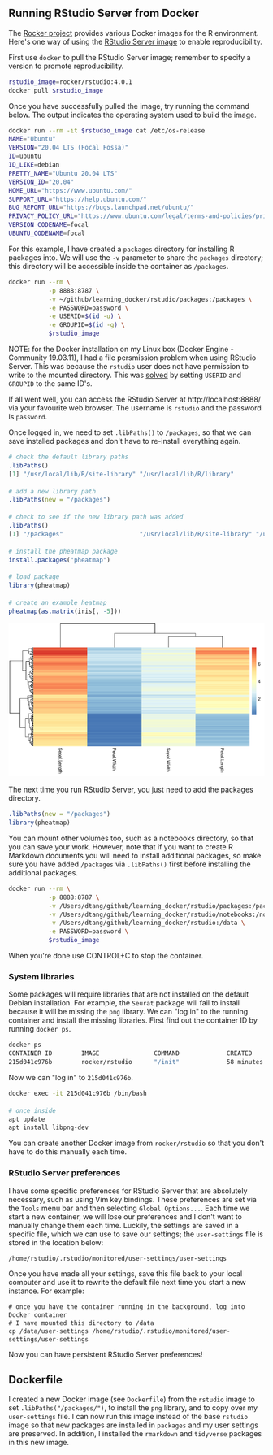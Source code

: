 ## Running RStudio Server from Docker

The [Rocker project](https://www.rocker-project.org/) provides various Docker images for the R environment. Here's one way of using the [RStudio Server image](https://hub.docker.com/r/rocker/rstudio/) to enable reproducibility.

First use `docker` to pull the RStudio Server image; remember to specify a version to promote reproducibility.

```bash
rstudio_image=rocker/rstudio:4.0.1
docker pull $rstudio_image
```

Once you have successfully pulled the image, try running the command below. The output indicates the operating system used to build the image.

```bash
docker run --rm -it $rstudio_image cat /etc/os-release
NAME="Ubuntu"
VERSION="20.04 LTS (Focal Fossa)"
ID=ubuntu
ID_LIKE=debian
PRETTY_NAME="Ubuntu 20.04 LTS"
VERSION_ID="20.04"
HOME_URL="https://www.ubuntu.com/"
SUPPORT_URL="https://help.ubuntu.com/"
BUG_REPORT_URL="https://bugs.launchpad.net/ubuntu/"
PRIVACY_POLICY_URL="https://www.ubuntu.com/legal/terms-and-policies/privacy-policy"
VERSION_CODENAME=focal
UBUNTU_CODENAME=focal
```

For this example, I have created a `packages` directory for installing R packages into. We will use the `-v` parameter to share the `packages` directory; this directory will be accessible inside the container as `/packages`.

```bash
docker run --rm \
           -p 8888:8787 \
           -v ~/github/learning_docker/rstudio/packages:/packages \
           -e PASSWORD=password \
           -e USERID=$(id -u) \
           -e GROUPID=$(id -g) \
           $rstudio_image
```

NOTE: for the Docker installation on my Linux box (Docker Engine - Community 19.03.11), I had a file persmission problem when using RStudio Server. This was because the `rstudio` user does not have permission to write to the mounted directory. This was [solved](https://github.com/rocker-org/rocker/issues/324#issuecomment-454715753) by setting `USERID` and `GROUPID` to the same ID's.

If all went well, you can access the RStudio Server at http://localhost:8888/ via your favourite web browser. The username is `rstudio` and the password is `password`.

Once logged in, we need to set `.libPaths()` to `/packages`, so that we can save installed packages and don't have to re-install everything again.

```r
# check the default library paths
.libPaths()
[1] "/usr/local/lib/R/site-library" "/usr/local/lib/R/library"

# add a new library path
.libPaths(new = "/packages")

# check to see if the new library path was added
.libPaths()
[1] "/packages"                     "/usr/local/lib/R/site-library" "/usr/local/lib/R/library"

# install the pheatmap package
install.packages("pheatmap")

# load package
library(pheatmap)

# create an example heatmap
pheatmap(as.matrix(iris[, -5]))
```

![](iris.png)

The next time you run RStudio Server, you just need to add the packages directory.

```r
.libPaths(new = "/packages")
library(pheatmap)
```

You can mount other volumes too, such as a notebooks directory, so that you can save your work. However, note that if you want to create R Markdown documents you will need to install additional packages, so make sure you have added `/packages` via `.libPaths()` first before installing the additional packages.

```bash
docker run --rm \
           -p 8888:8787 \
           -v /Users/dtang/github/learning_docker/rstudio/packages:/packages \
           -v /Users/dtang/github/learning_docker/rstudio/notebooks:/notebooks \
           -v /Users/dtang/github/learning_docker/rstudio:/data \
           -e PASSWORD=password \
           $rstudio_image
```

When you're done use CONTROL+C to stop the container.

### System libraries

Some packages will require libraries that are not installed on the default Debian installation. For example, the `Seurat` package will fail to install because it will be missing the `png` library. We can "log in" to the running container and install the missing libraries. First find out the container ID by running `docker ps`.

```bash
docker ps 
CONTAINER ID        IMAGE               COMMAND             CREATED             STATUS              PORTS                    NAMES
215d041c976b        rocker/rstudio      "/init"             58 minutes ago      Up 58 minutes       0.0.0.0:8888->8787/tcp   interesting_turing
```

Now we can "log in" to `215d041c976b`.

```bash
docker exec -it 215d041c976b /bin/bash

# once inside
apt update
apt install libpng-dev
```

You can create another Docker image from `rocker/rstudio` so that you don't have to do this manually each time.

### RStudio Server preferences

I have some specific preferences for RStudio Server that are absolutely necessary, such as using Vim key bindings. These preferences are set via the `Tools` menu bar and then selecting `Global Options...`. Each time we start a new container, we will lose our preferences and I don't want to manually change them each time. Luckily, the settings are saved in a specific file, which we can use to save our settings; the `user-settings` file is stored in the location below:

```
/home/rstudio/.rstudio/monitored/user-settings/user-settings
```

Once you have made all your settings, save this file back to your local computer and use it to rewrite the default file next time you start a new instance. For example:

```
# once you have the container running in the background, log into Docker container
# I have mounted this directory to /data
cp /data/user-settings /home/rstudio/.rstudio/monitored/user-settings/user-settings
```

Now you can have persistent RStudio Server preferences!

## Dockerfile

I created a new Docker image (see `Dockerfile`) from the `rstudio` image to set `.libPaths("/packages/")`, to install the `png` library, and to copy over my `user-settings` file. I can now run this image instead of the base `rstudio` image so that new packages are installed in `packages` and my user settings are preserved. In addition, I installed the `rmarkdown` and `tidyverse` packages in this new image.

